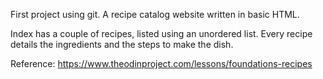 First project using git. A recipe catalog website written in basic HTML. 

Index has a couple of recipes, listed using an unordered list. Every recipe details the ingredients and the steps to make the dish.

Reference: https://www.theodinproject.com/lessons/foundations-recipes